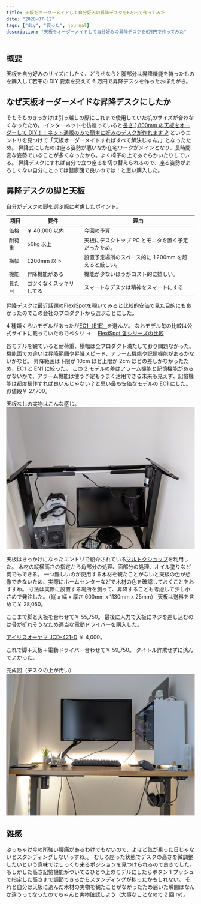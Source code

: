 ```yaml
---
title: 天板をオーダーメイドして自分好みの昇降デスクを6万円で作ってみた
date: "2020-07-12"
tags: ["diy", "買った", journal]
description: "天板をオーダーメイドして自分好みの昇降デスクを6万円で作ってみた"
---
```


## 概要

天板を自分好みのサイズにしたく、どうせならと脚部分は昇降機能を持ったものを購入して若干の DIY 要素を交えて 6 万円で昇降デスクを作ったおぼえがき。

## なぜ天板オーダーメイドな昇降デスクにしたか

そもそものきっかけは引っ越しの際にこれまで使用していた机のサイズが合わなくなったため。
インターネットを彷徨っていると[長さ 1,800mm の天板をオーダーして DIY！！ネット通販のみで簡単に好みのデスクが作れます ♪](http://kansatsu.rojo.jp/diy_tenban/) というエントリを見つけて「天板オーダーメイドすればすべて解決じゃん。」となったため。
昇降式にしたのは座る姿勢が悪いなか在宅ワークがメインとなり、長時間変な姿勢でいることが多くなったから。よく椅子の上であぐらかいたりしている。
昇降デスクにすれば自分で立つ座るを切り替えられるので、座る姿勢がよろしくない自分にとっては健康面で良いのでは！と思い購入した。

## 昇降デスクの脚と天板

自分がデスクの脚を選ぶ際に考慮したポイント。

| 項目   | 要件                     | 理由                                                 |
| ------ | ------------------------ | ---------------------------------------------------- |
| 価格   | ￥ 40,000 以内           | 今回の予算                                           |
| 耐荷重 | 50kg 以上                | 天板にデスクトップ PC とモニタを置く予定だったため。 |
| 横幅   | 1200mm 以下              | 設置予定場所のスペース的に 1200mm を超えると厳しい。 |
| 機能   | 昇降機能がある           | 機能が少ないほうがコスト的に嬉しい。                 |
| 見た目 | ゴツくなくスッキリしてる | スマートなデスクは精神をスマートにする               |

昇降デスクは最近話題の[FlexiSpot](https://flexispot.jp)を覗いてみると比較的安価で見た目的にも良かったのでこの会社のプロダクトから選ぶことにした。

4 種類くらいモデルがあったが[EC1（E1E）](https://flexispot.jp/height-adjustable-desks/frame-only/ec1-e1e.html)を選んだ。
なおモデル毎の比較は公式サイトに載っていたのでペタリ → 　[FlexiSpot 各シリーズの比較](https://flexispot.jp/height-adjustable-desks/buyer-guide.html)

各モデルを観ていると耐荷重、横幅は全プロダクト満たしており問題なかった。
機能面での違いは昇降範囲や昇降スピード、アラーム機能や記憶機能があるかないかなど。
昇降範囲は下限が 10cm ほど上限が 2cm ほどの差しかなかったため、EC1 と EN1 に絞った。
この 2 モデルの差はアラーム機能と記憶機能があるかないかで、アラーム機能は使う予定もうまく活用できる未来も見えず、記憶機能は都度操作すれば良いんじゃない？と思い最も安価なモデルの EC1 にした。
お値段￥ 27,700。

天板なしの実物はこんな感じ。
![組立前の昇降デスク（脚）](./rift-desk1.jpg "組立前の昇降デスク（脚）")

天板はきっかけになったエントリで紹介されている[マルトクショップ](https://shop.woodworks-marutoku.com/)を利用した。
木材の縦横高さの指定から角部分の処理、面部分の処理、オイル塗りなど何でもできる。
一つ難しいのが使用する木材を観たことがないと天板の色が想像できないため、実際にホームセンターなどで木材の色を確認しておくことをおすすめ。
寸法は実際に設置する場所を測って、昇降することも考慮して少し小さめで発注した。（縦 x 幅 x 厚さ:600mm x 1130mm x 25mm）
天板は送料を含めて￥ 28,050。

ここまで脚と天板を合わせて￥ 55,750。
最後に人力で天板にネジを差し込むのは骨が折れそうなため適当な電動ドライバーを購入した。

[アイリスオーヤマ JCD-421-D](https://www.yodobashi.com/product/100000001004245850/)
￥ 4,000。

これで脚＋天板＋電動ドライバー合わせて￥ 59,750。
タイトル詐欺せずに済んでよかった。

完成図（デスクの上が汚い）
![電動昇降デスク](./rift-desk2.jpg "電動昇降デスク")

## 雑感

ぶっちゃけ今の所強い腰痛があるわけでもないので、よほど気が乗った日じゃないとスタンディングしないっすね。。
むしろ座った状態でデスクの高さを微調整したいという意味ではしっくり来るポジションを見つけられるので良きでした。
もしかした高さ記憶機能がついてるひとつ上のモデルにしたらボタン 1 プッシュで指定した高さまで調節できるからスタンディングが捗ったかもしれない。
それと自分は天板に選んだ木材の実物を観たことがなかったため届いた瞬間はなんか違うってなったのでちゃんと実物確認しよう（大事なことなので 2 回 ry）。
